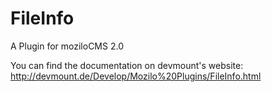 FileInfo
========

A Plugin for moziloCMS 2.0

You can find the documentation on devmount's website:
http://devmount.de/Develop/Mozilo%20Plugins/FileInfo.html